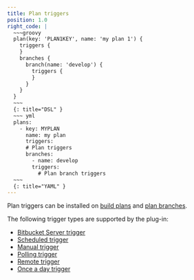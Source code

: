 ```yaml
---
title: Plan triggers
position: 1.0
right_code: |
  ~~~groovy
  plan(key: 'PLAN1KEY', name: 'my plan 1') {
    triggers {
    }
    branches {
      branch(name: 'develop') {
        triggers {
        }
      }
    }
  }
  ~~~
  {: title="DSL" }
  ~~~ yml
  plans:
    - key: MYPLAN
      name: my plan
      triggers:
      # Plan triggers
      branches:
        - name: develop
        triggers:
          # Plan branch triggers
  ~~~
  {: title="YAML" }
---
```

Plan triggers can be installed on [build plans](#plan) and [plan branches](#branches).

The following trigger types are supported by the plug-in:

  - [Bitbucket Server trigger](#bbs_trigger)
  - [Scheduled trigger](#scheduled_trigger)
  - [Manual trigger](#manual_trigger)
  - [Polling trigger](#polling_trigger)
  - [Remote trigger](#remote_trigger)
  - [Once a day trigger](#once_a_day_trigger)
